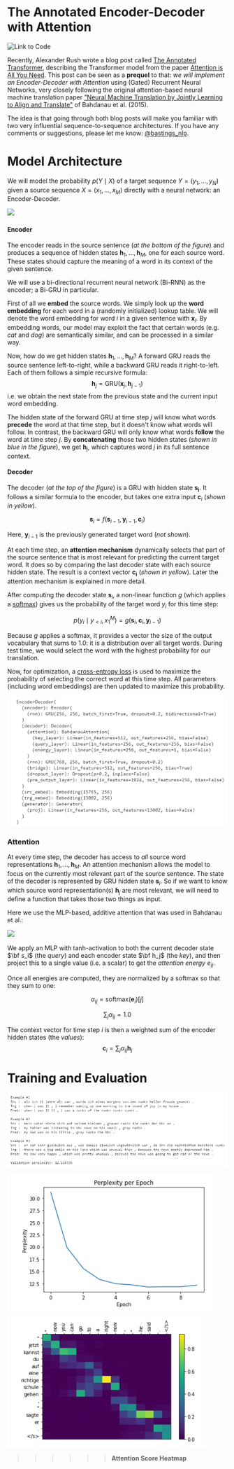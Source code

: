 # The Annotated Encoder-Decoder with Attention

![Link to Code](https://github.com/SVGS-EVA4/Phase2/blob/master/S11-GRU%2C_Attention_Mechanism_%26_Transformers/AnnotatedEncoderDecoder.ipynb)

Recently, Alexander Rush wrote a blog post called [The Annotated Transformer](http://nlp.seas.harvard.edu/2018/04/03/attention.html), describing the Transformer model from the paper [Attention is All You Need](https://arxiv.org/abs/1706.03762). This post can be seen as a **prequel** to that: *we will implement an Encoder-Decoder with Attention* using (Gated) Recurrent Neural Networks, very closely following the original attention-based neural machine translation paper ["Neural Machine Translation by Jointly Learning to Align and Translate"](https://arxiv.org/abs/1409.0473) of Bahdanau et al. (2015). 

The idea is that going through both blog posts will make you familiar with two very influential sequence-to-sequence architectures. If you have any comments or suggestions, please let me know: [@bastings_nlp](https://twitter.com/bastings_nlp).

# Model Architecture

We will model the probability $p(Y\mid X)$ of a target sequence $Y=(y_1, \dots, y_{N})$ given a source sequence $X=(x_1, \dots, x_M)$ directly with a neural network: an Encoder-Decoder.

<img src="https://github.com/bastings/annotated_encoder_decoder/blob/master/images/bahdanau.png?raw=1" width="636">

#### Encoder 

The encoder reads in the source sentence (*at the bottom of the figure*) and produces a sequence of hidden states $\mathbf{h}_1, \dots, \mathbf{h}_M$, one for each source word. These states should capture the meaning of a word in its context of the given sentence.

We will use a bi-directional recurrent neural network (Bi-RNN) as the encoder; a Bi-GRU in particular.

First of all we **embed** the source words. 
We simply look up the **word embedding** for each word in a (randomly initialized) lookup table.
We will denote the word embedding for word $i$ in a given sentence with $\mathbf{x}_i$.
By embedding words, our model may exploit the fact that certain words (e.g. *cat* and *dog*) are semantically similar, and can be processed in a similar way.

Now, how do we get hidden states $\mathbf{h}_1, \dots, \mathbf{h}_M$? A forward GRU reads the source sentence left-to-right, while a backward GRU reads it right-to-left.
Each of them follows a simple recursive formula: 
$$\mathbf{h}_j = \text{GRU}( \mathbf{x}_j , \mathbf{h}_{j - 1} )$$
i.e. we obtain the next state from the previous state and the current input word embedding.

The hidden state of the forward GRU at time step $j$ will know what words **precede** the word at that time step, but it doesn't know what words will follow. In contrast, the backward GRU will only know what words **follow** the word at time step $j$. By **concatenating** those two hidden states (*shown in blue in the figure*), we get $\mathbf{h}_j$, which captures word $j$ in its full sentence context.


#### Decoder 

The decoder (*at the top of the figure*) is a GRU with hidden state $\mathbf{s_i}$. It follows a similar formula to the encoder, but takes one extra input $\mathbf{c}_{i}$ (*shown in yellow*).

$$\mathbf{s}_{i} = f( \mathbf{s}_{i - 1}, \mathbf{y}_{i - 1}, \mathbf{c}_i )$$

Here, $\mathbf{y}_{i - 1}$ is the previously generated target word (*not shown*).

At each time step, an **attention mechanism** dynamically selects that part of the source sentence that is most relevant for predicting the current target word. It does so by comparing the last decoder state with each source hidden state. The result is a context vector $\mathbf{c_i}$ (*shown in yellow*).
Later the attention mechanism is explained in more detail.

After computing the decoder state $\mathbf{s}_i$, a non-linear function $g$ (which applies a [softmax](https://en.wikipedia.org/wiki/Softmax_function)) gives us the probability of the target word $y_i$ for this time step:

$$ p(y_i \mid y_{<i}, x_1^M) = g(\mathbf{s}_i, \mathbf{c}_i, \mathbf{y}_{i - 1})$$

Because $g$ applies a softmax, it provides a vector the size of the output vocabulary that sums to 1.0: it is a distribution over all target words. During test time, we would select the word with the highest probability for our translation.

Now, for optimization, a [cross-entropy loss](https://ml-cheatsheet.readthedocs.io/en/latest/loss_functions.html#cross-entropy) is used to maximize the probability of selecting the correct word at this time step. All parameters (including word embeddings) are then updated to maximize this probability.

![](https://raw.githubusercontent.com/SVGS-EVA4/Phase2/master/S11-GRU%2C_Attention_Mechanism_%26_Transformers/asset/model.PNG)


### Attention                                                                                                                                                                               

At every time step, the decoder has access to *all* source word representations $\mathbf{h}_1, \dots, \mathbf{h}_M$. 
An attention mechanism allows the model to focus on the currently most relevant part of the source sentence.
The state of the decoder is represented by GRU hidden state $\mathbf{s}_i$.
So if we want to know which source word representation(s) $\mathbf{h}_j$ are most relevant, we will need to define a function that takes those two things as input.

Here we use the MLP-based, additive attention that was used in Bahdanau et al.:

<img src="https://github.com/bastings/annotated_encoder_decoder/blob/master/images/attention.png?raw=1" width="280">


We apply an MLP with tanh-activation to both the current decoder state $\bf s_i$ (the *query*) and each encoder state $\bf h_j$ (the *key*), and then project this to a single value (i.e. a scalar) to get the *attention energy* $e_{ij}$. 

Once all energies are computed, they are normalized by a softmax so that they sum to one: 

$$ \alpha_{ij} = \text{softmax}(\mathbf{e}_i)[j] $$

$$\sum_j \alpha_{ij} = 1.0$$ 

The context vector for time step $i$ is then a weighted sum of the encoder hidden states (the *values*):
$$\mathbf{c}_i = \sum_j \alpha_{ij} \mathbf{h}_j$$

# Training and Evaluation

![](https://raw.githubusercontent.com/SVGS-EVA4/Phase2/master/S11-GRU%2C_Attention_Mechanism_%26_Transformers/asset/val_perplexity.PNG)

![](https://raw.githubusercontent.com/SVGS-EVA4/Phase2/master/S11-GRU%2C_Attention_Mechanism_%26_Transformers/asset/perplexity_graph.PNG)

![](https://raw.githubusercontent.com/SVGS-EVA4/Phase2/master/S11-GRU%2C_Attention_Mechanism_%26_Transformers/asset/attention_score_heatmap.PNG)

>>>>>>**Attention Score Heatmap**
